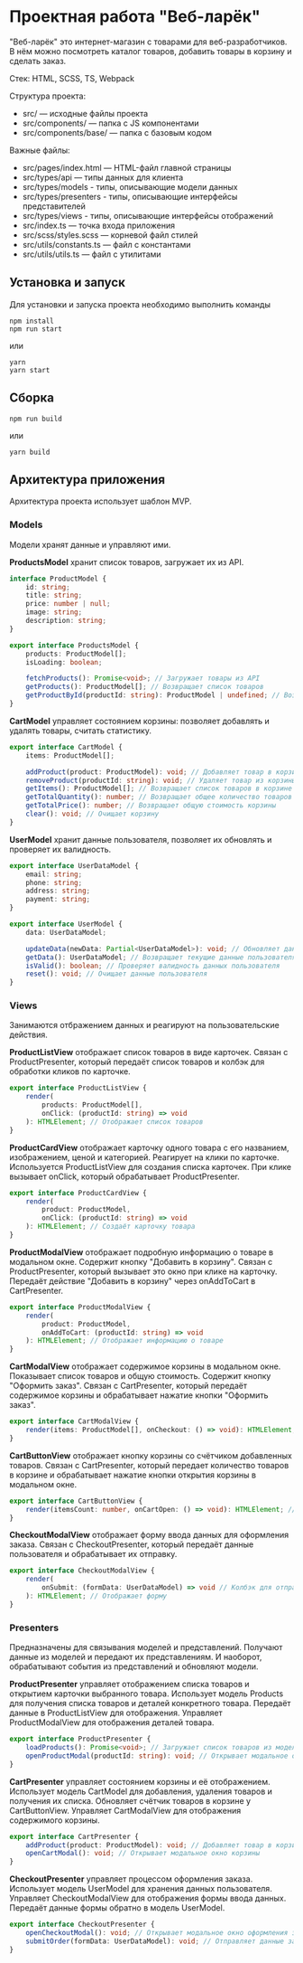 # Проектная работа "Веб-ларёк"

"Веб-ларёк" это интернет-магазин с товарами для веб-разработчиков. В нём можно посмотреть каталог товаров, добавить товары в корзину и сделать заказ.

Стек: HTML, SCSS, TS, Webpack

Структура проекта:

- src/ — исходные файлы проекта
- src/components/ — папка с JS компонентами
- src/components/base/ — папка с базовым кодом

Важные файлы:

- src/pages/index.html — HTML-файл главной страницы
- src/types/api — типы данных для клиента
- src/types/models - типы, описывающие модели данных
- src/types/presenters - типы, описывающие интерфейсы представителей
- src/types/views - типы, описывающие интерфейсы отображений
- src/index.ts — точка входа приложения
- src/scss/styles.scss — корневой файл стилей
- src/utils/constants.ts — файл с константами
- src/utils/utils.ts — файл с утилитами

## Установка и запуск

Для установки и запуска проекта необходимо выполнить команды

```shell
npm install
npm run start
```

или

```shell
yarn
yarn start
```

## Сборка

```shell
npm run build
```

или

```shell
yarn build
```

## Архитектура приложения

Архитектура проекта использует шаблон MVP.

### Models

Модели хранят данные и управляют ими.

**ProductsModel** хранит список товаров, загружает их из API.

```typescript
interface ProductModel {
	id: string;
	title: string;
	price: number | null;
	image: string;
	description: string;
}

export interface ProductsModel {
	products: ProductModel[];
	isLoading: boolean;

	fetchProducts(): Promise<void>; // Загружает товары из API
	getProducts(): ProductModel[]; // Возвращает список товаров
	getProductById(productId: string): ProductModel | undefined; // Возвращает товар по ID
}
```

**CartModel** управляет состоянием корзины: позволяет добавлять и удалять товары, считать статистику.

```typescript
export interface CartModel {
	items: ProductModel[];

	addProduct(product: ProductModel): void; // Добавляет товар в корзину
	removeProduct(productId: string): void; // Удаляет товар из корзины
	getItems(): ProductModel[]; // Возвращает список товаров в корзине
	getTotalQuantity(): number; // Возвращает общее количество товаров
	getTotalPrice(): number; // Возвращает общую стоимость корзины
	clear(): void; // Очищает корзину
}
```

**UserModel** хранит данные пользователя, позволяет их обновлять и проверяет их валидность.

```typescript
export interface UserDataModel {
	email: string;
	phone: string;
	address: string;
	payment: string;
}

export interface UserModel {
	data: UserDataModel;

	updateData(newData: Partial<UserDataModel>): void; // Обновляет данные пользователя
	getData(): UserDataModel; // Возвращает текущие данные пользователя
	isValid(): boolean; // Проверяет валидность данных пользователя
	reset(): void; // Очищает данные пользователя
}
```

### Views

Занимаются отбражением данных и реагируют на пользовательские действия.

**ProductListView** отображает список товаров в виде карточек. Связан с ProductPresenter, который передаёт список товаров и колбэк для обработки кликов по карточке.

```typescript
export interface ProductListView {
	render(
		products: ProductModel[],
		onClick: (productId: string) => void
	): HTMLElement; // Отображает список товаров
}
```

**ProductCardView** отображает карточку одного товара с его названием, изображением, ценой и категорией. Реагирует на клики по карточке. Используется ProductListView для создания списка карточек. При клике вызывает onClick, который обрабатывает ProductPresenter.

```typescript
export interface ProductCardView {
	render(
		product: ProductModel,
		onClick: (productId: string) => void
	): HTMLElement; // Создаёт карточку товара
}
```

**ProductModalView** отображает подробную информацию о товаре в модальном окне. Содержит кнопку "Добавить в корзину". Связан с ProductPresenter, который вызывает это окно при клике на карточку. Передаёт действие "Добавить в корзину" через onAddToCart в CartPresenter.

```typescript
export interface ProductModalView {
	render(
		product: ProductModel,
		onAddToCart: (productId: string) => void
	): HTMLElement; // Отображает информацию о товаре
}
```

**CartModalView** отображает содержимое корзины в модальном окне. Показывает список товаров и общую стоимость. Содержит кнопку "Оформить заказ". Связан с CartPresenter, который передаёт содержимое корзины и обрабатывает нажатие кнопки "Оформить заказ".

```typescript
export interface CartModalView {
	render(items: ProductModel[], onCheckout: () => void): HTMLElement; // Отображает содержимое корзины и кнопку оформления
}
```

**CartButtonView** отображает кнопку корзины со счётчиком добавленных товаров. Связан с CartPresenter, который передает количество товаров в корзине и обрабатывает нажатие кнопки открытия корзины в модальном окне.

```typescript
export interface CartButtonView {
	render(itemsCount: number, onCartOpen: () => void): HTMLElement; // Отображает кнопку открытия корзины и счётчик
}
```

**CheckoutModalView** отображает форму ввода данных для оформления заказа. Связан с CheckoutPresenter, который передаёт данные пользователя и обрабатывает их отправку.

```typescript
export interface CheckoutModalView {
	render(
		onSubmit: (formData: UserDataModel) => void // Колбэк для отправки формы
	): HTMLElement; // Отображает форму
}
```

### Presenters

Предназначены для связывания моделей и представлений. Получают данные из моделей и передают их представлениям. И наоборот, обрабатывают события из представлений и обновляют модели.

**ProductPresenter** управляет отображением списка товаров и открытием карточки выбранного товара. Использует модель Products для получения списка товаров и деталей конкретного товара. Передаёт данные в ProductListView для отображения. Управляет ProductModalView для отображения деталей товара.

```typescript
export interface ProductPresenter {
	loadProducts(): Promise<void>; // Загружает список товаров из модели
	openProductModal(productId: string): void; // Открывает модальное окно с информацией о товаре
}
```

**CartPresenter** управляет состоянием корзины и её отображением. Использует модель CartModel для добавления, удаления товаров и получения их списка. Обновляет счётчик товаров в корзине у CartButtonView. Управляет CartModalView для отображения содержимого корзины.

```typescript
export interface CartPresenter {
	addProduct(product: ProductModel): void; // Добавляет товар в корзину
	openCartModal(): void; // Открывает модальное окно корзины
}
```

**CheckoutPresenter** управляет процессом оформления заказа. Использует модель UserModel для хранения данных пользователя. Управляет CheckoutModalView для отображения формы ввода данных. Передаёт данные формы обратно в модель UserModel.

```typescript
export interface CheckoutPresenter {
	openCheckoutModal(): void; // Открывает модальное окно оформления заказа
	submitOrder(formData: UserDataModel): void; // Отправляет данные заказа
}
```
